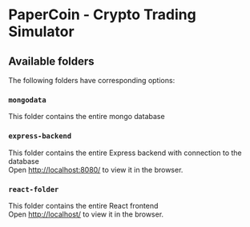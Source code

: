 # PaperCoin - Crypto Trading Simulator

## Available folders

The following folders have corresponding options:

### `mongodata`

This folder contains the entire mongo database<br />

### `express-backend`

This folder contains the entire Express backend with connection to the database<br />
Open [http://localhost:8080/](http://localhost:8080/) to view it in the browser.

### `react-folder`

This folder contains the entire React frontend<br />
Open [http://localhost/](http://localhost/) to view it in the browser.
